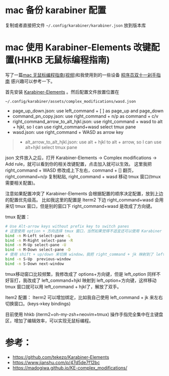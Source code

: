 # mac 备份 karabiner 配置

复制或者直接把文件 `~/.config/karabiner/karabiner.json` 放到版本库

# mac 使用 Karabiner-Elements  改键配置(HHKB 无鼠标编程指南)

写了一篇[mac 无鼠标编程指南(视频)](https://zhuanlan.zhihu.com/p/91031876)和我使用到的一些设备 [程序员双十一剁手指南](https://zhuanlan.zhihu.com/p/89192238) 感兴趣可以参考一下。

首先安装 [Karabiner-Elements](https://github.com/pqrs-org/Karabiner-Elements) 。然后配置文件放置位置在

`~/.config/karabiner/assets/complex_modifications/wasd.json`

- page_up_down.json: use left_command + [ ] as page_up and page_down
- command_pn_copy.json: use right_command + n/p as command + c/v
- right_command_arrow_to_alt_hjkl.json: use right_command + wasd to alt + hjkl, so I can use right_command+wasd select tmux pane
- wasd.json: use right_command + WASD as arrow key
> - alt_arrow_to_alt_hjkl.json: use alt + hjkl to alt + arrow, so I can use alt+hjkl select tmux pane

json 文件放入之后，打开 Karabiner-Elements -> Complex modifications -> Add rule，就可以看到你的相关改键配置，点击加入就可以生效。
这里我把 right_command + WASD 修改成上下左右，command + [] 翻页， right_command+n/p 复制粘贴,
right_command + wasd 移动 tmux 窗口(tmux需要相关配置)。

注意如果配置冲突了 Karabiner-Elements 会根据配置的顺序决定配置，放到上边的配置优先级高。
比如我这里的配置是 Iterm2 下边 right_command+wasd 会用来切 tmux 窗口，但是别的窗口下 right_command+wasd 是改成了方向键。

tmux 配置：

```sh
# Use Alt-arrow keys without prefix key to switch panes
# 这里使用 option + 方向选择 tmux 窗口，当然如果觉得不适宜还可以使用 Karabiner 修改别的映射到 option+方向键
bind -n M-Left select-pane -L
bind -n M-Right select-pane -R
bind -n M-Up select-pane -U
bind -n M-Down select-pane -D
# 使用 shift + up/down 来切换 window。我把 right_command + jk 映射到了 left_shift + up/down
bind -n S-Up  previous-window
bind -n S-Down next-window
```

tmux移动窗口比较频繁，我修改成了 options+方向键，但是 left_option 同样不好盲打，我改成了 left_command+hjkl 映射到
left_option+方向键，这样移动 tmux 窗口就可以用 left_command + hjkl了，解放了双手。

Item2 配置：
Iterm2 可以增加绑定，比如我自己使用 left_command + jk 来左右切换窗口。(keys->key bindings)

目前使用 hhkb (iterm2+oh-my-zsh+neovim+tmux) 操作手指完全集中在主键盘区，增加了编辑效率，可以实现无鼠标编程。

# 参考：

- https://github.com/tekezo/Karabiner-Elements
- https://www.jianshu.com/p/47d5de7f12bc
- https://madogiwa.github.io/KE-complex_modifications/
